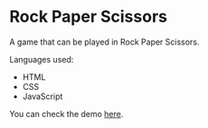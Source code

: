 # Rock Paper Scissors
A game that can be played in Rock Paper Scissors.

Languages used: 
- HTML
- CSS
- JavaScript

You can check the demo [here](https://andre1karl.github.io/rockpaperscissorstest/). 

